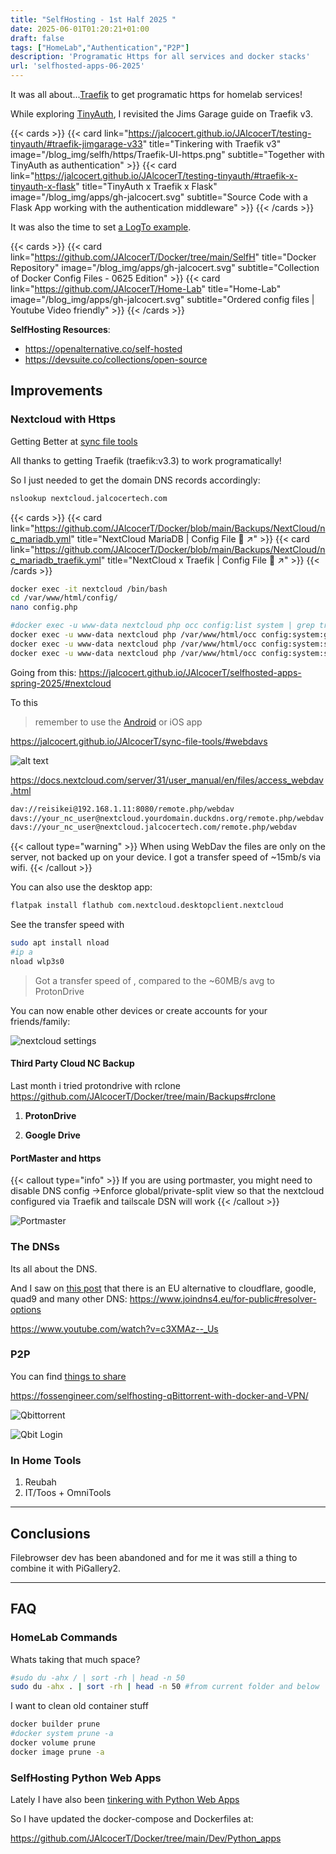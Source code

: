 ```yaml
---
title: "SelfHosting - 1st Half 2025 "
date: 2025-06-01T01:20:21+01:00
draft: false
tags: ["HomeLab","Authentication","P2P"]
description: 'Programatic Https for all services and docker stacks'
url: 'selfhosted-apps-06-2025'
---
```


<!-- https://fossengineer.com/selfhosting-favourite-aug-2024/ -->

It was all about...[Traefik](https://fossengineer.com/selfhosting-traefik/) to get programatic https for homelab services!


While exploring [TinyAuth](https://jalcocert.github.io/JAlcocerT/testing-tinyauth/#traefik-x-tinyauth-x-flask), I revisited the Jims Garage guide on Traefik v3.

{{< cards >}}
  {{< card link="https://jalcocert.github.io/JAlcocerT/testing-tinyauth/#traefik-jimgarage-v33" title="Tinkering with Traefik v3" image="/blog_img/selfh/https/Traefik-UI-https.png" subtitle="Together with TinyAuth as authentication" >}}
  {{< card link="https://jalcocert.github.io/JAlcocerT/testing-tinyauth/#traefik-x-tinyauth-x-flask" title="TinyAuth x Traefik x Flask" image="/blog_img/apps/gh-jalcocert.svg" subtitle="Source Code with a Flask App working with the authentication middleware" >}}
{{< /cards >}}

It was also the time to set [a LogTo example](https://jalcocert.github.io/JAlcocerT/testing-tinyauth/#logto-authentication).

<!-- ![Traefik UI](/blog_img/selfh/https/Traefik-UI-https.png) -->


{{< cards >}}
  {{< card link="https://github.com/JAlcocerT/Docker/tree/main/SelfH" title="Docker Repository" image="/blog_img/apps/gh-jalcocert.svg" subtitle="Collection of Docker Config Files - 0625 Edition" >}}
  {{< card link="https://github.com/JAlcocerT/Home-Lab" title="Home-Lab" image="/blog_img/apps/gh-jalcocert.svg" subtitle="Ordered config files | Youtube Video friendly" >}}
{{< /cards >}}

**SelfHosting Resources**:

* https://openalternative.co/self-hosted
* https://devsuite.co/collections/open-source


## Improvements

### Nextcloud with Https

Getting Better at [sync file tools](https://jalcocert.github.io/JAlcocerT/sync-file-tools/)

All thanks to getting Traefik (traefik:v3.3) to work programatically!

So I just needed to get the domain DNS records accordingly:

```sh
nslookup nextcloud.jalcocertech.com
```


{{< cards >}}
  {{< card link="https://github.com/JAlcocerT/Docker/blob/main/Backups/NextCloud/nc_mariadb.yml" title="NextCloud MariaDB | Config File 🐳 ↗"  >}}
    {{< card link="https://github.com/JAlcocerT/Docker/blob/main/Backups/NextCloud/nc_mariadb_traefik.yml" title="NextCloud x Traefik | Config File 🐳 ↗"  >}}
{{< /cards >}}


```sh
docker exec -it nextcloud /bin/bash
cd /var/www/html/config/
nano config.php

#docker exec -u www-data nextcloud php occ config:list system | grep trusted_domains -A 10
docker exec -u www-data nextcloud php /var/www/html/occ config:system:get trusted_domains #See how many you have, and put the next
docker exec -u www-data nextcloud php /var/www/html/occ config:system:set trusted_domains 2 --value="192.168.1.11"
docker exec -u www-data nextcloud php /var/www/html/occ config:system:set trusted_domains 3 --value="nextcloud.jalcocertech.com"
```

Going from this: https://jalcocert.github.io/JAlcocerT/selfhosted-apps-spring-2025/#nextcloud

To this

> remember to use the [Android](https://play.google.com/store/apps/details?id=com.nextcloud.client&pli=1) or iOS app

https://jalcocert.github.io/JAlcocerT/sync-file-tools/#webdavs

![alt text](/blog_img/selfh/media/nc-dav-otherlocations.png)

https://docs.nextcloud.com/server/31/user_manual/en/files/access_webdav.html

```txt
dav://reisikei@192.168.1.11:8080/remote.php/webdav
davs://your_nc_user@nextcloud.yourdomain.duckdns.org/remote.php/webdav
davs://your_nc_user@nextcloud.jalcocertech.com/remote.php/webdav
```

{{< callout type="warning" >}}
When using WebDav the files are only on the server, not backed up on your device. I got a transfer speed of ~15mb/s via wifi.
{{< /callout >}}

You can also use the desktop app:

```sh
flatpak install flathub com.nextcloud.desktopclient.nextcloud
```

See the transfer speed with

```sh
sudo apt install nload
#ip a
nload wlp3s0
```

> Got a transfer speed of , compared to the ~60MB/s avg to ProtonDrive

You can now enable other devices or create accounts for your friends/family:

![nextcloud settings](/blog_img/selfh/media/nc-settings-sec.png)

#### Third Party Cloud NC Backup

Last month i tried protondrive with rclone https://github.com/JAlcocerT/Docker/tree/main/Backups#rclone

1. **ProtonDrive**

2. **Google Drive**

#### PortMaster and https


{{< callout type="info" >}}
If you are using portmaster, you might need to disable DNS config ->Enforce global/private-split view so that the nextcloud configured via Traefik and tailscale DSN will work
{{< /callout >}}

![Portmaster](/blog_img/selfh/https/portmaster-nc-https.png)

### The DNSs

Its all about the DNS.

And I saw on [this post](https://forocoches.com/foro//showthread.php?t=10372366) that there is an EU alternative to cloudflare, goodle, quad9 and many other DNS: https://www.joindns4.eu/for-public#resolver-options

https://www.youtube.com/watch?v=c3XMAz--_Us



### P2P

You can find [things to share](https://www.reddit.com/r/Piracy/comments/1c3cikj/where_to_torrent/)

https://fossengineer.com/selfhosting-qBittorrent-with-docker-and-VPN/

![Qbittorrent](/blog_img/selfh/media/qbit.png)

![Qbit Login](/blog_img/selfh/media/qbit-admin.png)

### In Home Tools

1. Reubah
2. IT/Toos + OmniTools

---

## Conclusions

Filebrowser dev has been abandoned and for me it was still a thing to combine it with PiGallery2.

---

## FAQ

### HomeLab Commands

Whats taking that much space?

```sh
#sudo du -ahx / | sort -rh | head -n 50
sudo du -ahx . | sort -rh | head -n 50 #from current folder and below
```

I want to clean old container stuff

```sh
docker builder prune
#docker system prune -a
docker volume prune
docker image prune -a
```

### SelfHosting Python Web Apps

Lately I have also been [tinkering with Python Web Apps](https://jalcocert.github.io/JAlcocerT/web-apps-with-python/)

So I have updated the docker-compose and Dockerfiles at:

https://github.com/JAlcocerT/Docker/tree/main/Dev/Python_apps